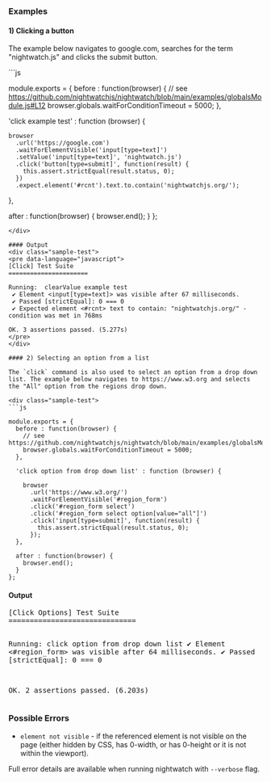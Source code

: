 ### Examples

#### 1) Clicking a button

The example below navigates to google.com, searches for the term "nightwatch.js" and clicks the submit button.

<div class="sample-test">
```js

module.exports = {
  before : function(browser) {
    // see <https://github.com/nightwatchjs/nightwatch/blob/main/examples/globalsModule.js#L12>
    browser.globals.waitForConditionTimeout = 5000;
  },

  'click example test' : function (browser) {

    browser
      .url('https://google.com')
      .waitForElementVisible('input[type=text]')
      .setValue('input[type=text]', 'nightwatch.js')
      .click('button[type=submit]', function(result) {
        this.assert.strictEqual(result.status, 0);
      })
      .expect.element('#rcnt').text.to.contain('nightwatchjs.org/');
  },

  after : function(browser) {
    browser.end();
  }
};

```
</div>

#### Output
<div class="sample-test">
<pre data-language="javascript">
[Click] Test Suite
======================

Running:  clearValue example test
 ✔ Element <input[type=text]> was visible after 67 milliseconds.
 ✔ Passed [strictEqual]: 0 === 0
 ✔ Expected element <#rcnt> text to contain: "nightwatchjs.org/" - condition was met in 768ms

OK. 3 assertions passed. (5.277s)
</pre>
</div>

#### 2) Selecting an option from a list

The `click` command is also used to select an option from a drop down list. The example below navigates to https://www.w3.org and selects the "All" option from the regions drop down.

<div class="sample-test">
```js

module.exports = {
  before : function(browser) {
    // see https://github.com/nightwatchjs/nightwatch/blob/main/examples/globalsModule.js#L12
    browser.globals.waitForConditionTimeout = 5000;
  },

  'click option from drop down list' : function (browser) {

    browser
      .url('https://www.w3.org/')
      .waitForElementVisible('#region_form')
      .click('#region_form select')
      .click('#region_form select option[value="all"]')
      .click('input[type=submit]', function(result) {
        this.assert.strictEqual(result.status, 0);
      });
  },

  after : function(browser) {
    browser.end();
  }
};

```

</div>

#### Output

<div class="sample-test">
<pre data-language="javascript">
[Click Options] Test Suite
==============================

Running:  click option from drop down list
 ✔ Element <#region_form> was visible after 64 milliseconds.
 ✔ Passed [strictEqual]: 0 === 0

OK. 2 assertions passed. (6.203s)
</pre>
</div>

### Possible Errors

- ```element not visible``` - if the referenced element is not visible on the page (either hidden by CSS, has 0-width, or has 0-height or it is not within the viewport).

Full error details are available when running nightwatch with `--verbose` flag.
